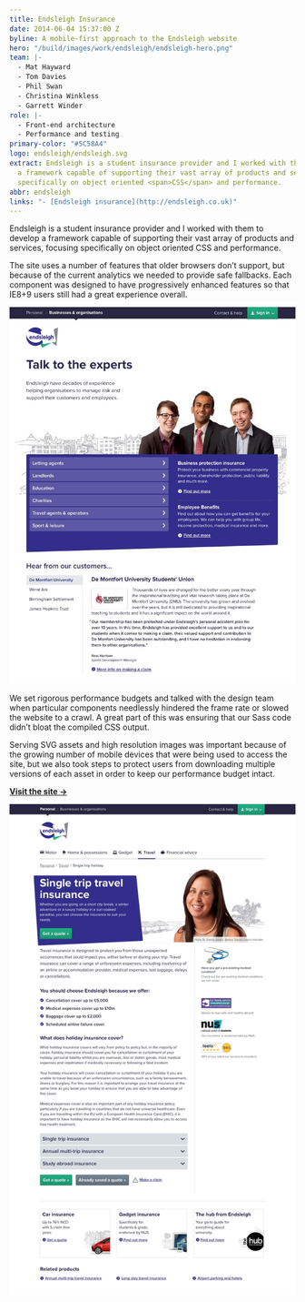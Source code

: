 ```yaml
---
title: Endsleigh Insurance
date: 2014-06-04 15:37:00 Z
byline: A mobile-first approach to the Endsleigh website
hero: "/build/images/work/endsleigh/endsleigh-hero.png"
team: |-
  - Mat Hayward
  - Tom Davies
  - Phil Swan
  - Christina Winkless
  - Garrett Winder
role: |-
  - Front-end architecture
  - Performance and testing
primary-color: "#5C58A4"
logo: endsleigh/endsleigh.svg
extract: Endsleigh is a student insurance provider and I worked with them to develop
  a framework capable of supporting their vast array of products and services, focusing
  specifically on object oriented <span>CSS</span> and performance.
abbr: endsleigh
links: "- [Endsleigh insurance](http://endsleigh.co.uk)"
---
```


Endsleigh is a student insurance provider and I worked with them to develop a framework capable of supporting their vast array of products and services, focusing specifically on object oriented <span>CSS</span> and performance.

The site uses a number of features that older browsers don’t support, but because of the current analytics we needed to provide safe fallbacks. Each component was designed to have progressively enhanced features so that IE8+9 users still had a great experience overall.
            
<img src="/build/images/work/endsleigh/endsleigh-desktop-business.jpg">    

We set rigorous performance budgets and talked with the design team when particular components needlessly hindered the frame rate or slowed the website to a crawl. A great part of this was ensuring that our Sass code didn’t bloat the compiled CSS output.

Serving SVG assets and high resolution images was important because of the growing number of mobile devices that were being used to access the site, but we also took steps to protect users from downloading multiple versions of each asset in order to keep our performance budget intact.

**[Visit the site &rarr;](https://www.endsleigh.co.uk/)**

<img src="/build/images/work/endsleigh/endsleigh-desktop-detail.jpg">
